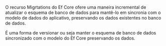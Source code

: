 
O recurso Migrtations do Ef Core ofere uma maneira incremental de atualizar o esquema de banco de dados para mantê-lo em sincronia com o modelo de dados do aplicativo, preservando os dados existentes  no banco de dados.

É uma forma de versionar ou seja manter o esquema de banco de dados sincronizado com o modelo do Ef Core preservando os dados.